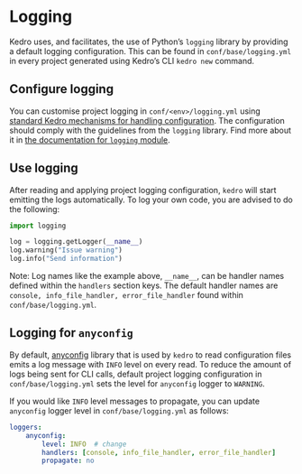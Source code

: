 # Logging

Kedro uses, and facilitates, the use of Python’s `logging` library by providing a default logging configuration. This can be found in `conf/base/logging.yml` in every project generated using Kedro’s CLI `kedro new` command.

## Configure logging

You can customise project logging in `conf/<env>/logging.yml` using [standard Kedro mechanisms for handling configuration](../04_kedro_project_setup/02_configuration.md). The configuration should comply with the guidelines from the `logging` library. Find more about it in [the documentation for `logging` module](https://docs.python.org/3/library/logging.html).

## Use logging

After reading and applying project logging configuration, `kedro` will start emitting the logs automatically. To log your own code, you are advised to do the following:

```python
import logging

log = logging.getLogger(__name__)
log.warning("Issue warning")
log.info("Send information")
```

Note: Log names like the example above, `__name__`, can be handler names defined within the `handlers` section keys.  The default handler names are `console, info_file_handler, error_file_handler` found within `conf/base/logging.yml`.

## Logging for `anyconfig`

By default, [anyconfig](https://github.com/ssato/python-anyconfig) library that is used by `kedro` to read configuration files emits a log message with `INFO` level on every read. To reduce the amount of logs being sent for CLI calls, default project logging configuration in `conf/base/logging.yml` sets the level for `anyconfig` logger to `WARNING`.

If you would like `INFO` level messages to propagate, you can update `anyconfig` logger level in `conf/base/logging.yml` as follows:

```yaml
loggers:
    anyconfig:
        level: INFO  # change
        handlers: [console, info_file_handler, error_file_handler]
        propagate: no
```

